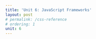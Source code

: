 ```yaml
---
title: 'Unit 6: JavaScript Frameworks'
layout: post
# permalink: /css-reference
# ordering: 1
unit: 6
---
```



<!-- 2 weeks  -->
<!-- **** | Lab 5 Due <br> Lab 6 Out | -->

 <!-- **JavaScript Frameworks**, cont'd | Lab 6 Due <br> Lab 7 Out | -->